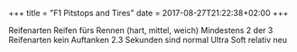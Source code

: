 +++
title = "F1 Pitstops and Tires"
date = 2017-08-27T21:22:38+02:00
+++

Reifenarten
Reifen fürs Rennen (hart, mittel, weich)
Mindestens 2 der 3 Reifenarten
kein Auftanken
2.3 Sekunden sind normal
Ultra Soft relativ neu